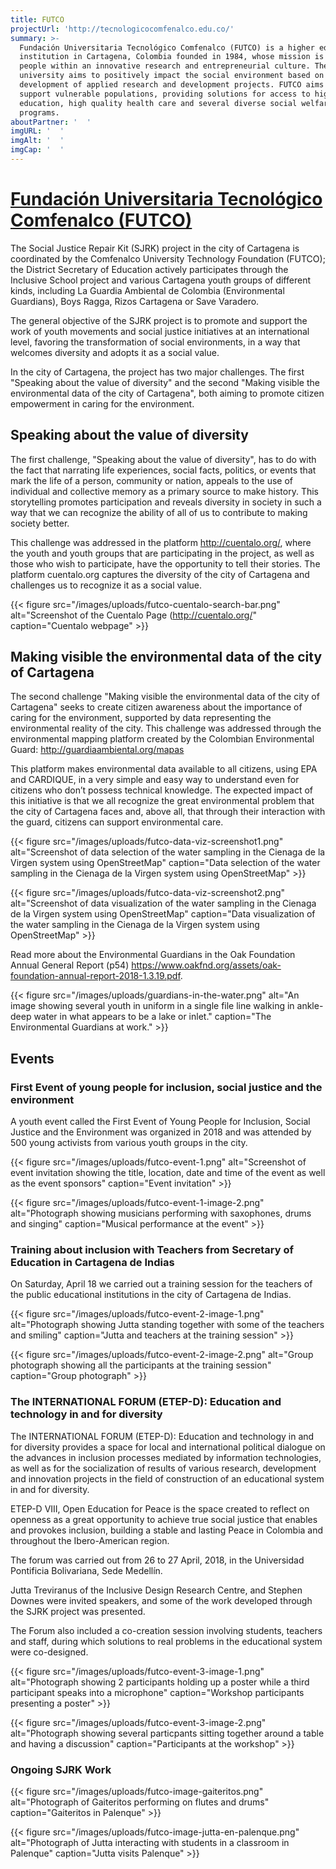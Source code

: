 ```yaml
---
title: FUTCO
projectUrl: 'http://tecnologicocomfenalco.edu.co/'
summary: >-
  Fundación Universitaria Tecnológico Comfenalco (FUTCO) is a higher educational
  institution in Cartagena, Colombia founded in 1984, whose mission is training
  people within an innovative research and entrepreneurial culture. The
  university aims to positively impact the social environment based on the
  development of applied research and development projects. FUTCO aims to
  support vulnerable populations, providing solutions for access to high quality
  education, high quality health care and several diverse social welfare
  programs.
aboutPartner: '  '
imgURL: '  '
imgAlt: '  '
imgCap: '  '
---
```

# [Fundaci&oacute;n Universitaria Tecnol&oacute;gico Comfenalco (FUTCO)](http://tecnologicocomfenalco.edu.co/)

The Social Justice Repair Kit (SJRK) project in the city of Cartagena is coordinated by the Comfenalco University Technology Foundation (FUTCO); the District Secretary of Education actively participates through the Inclusive School project and various Cartagena youth groups of different kinds, including La Guardia Ambiental de Colombia (Environmental Guardians), Boys Ragga, Rizos Cartagena or Save Varadero.

The general objective of the SJRK project is to promote and support the work of youth movements and social justice initiatives at an international level, favoring the transformation of social environments, in a way that welcomes diversity and adopts it as a social value.

 In the city of Cartagena, the project has two major challenges. The first "Speaking about the value of diversity" and the second "Making visible the environmental data of the city of Cartagena", both aiming to promote citizen empowerment in caring for the environment.

## Speaking about the value of diversity

The first challenge, "Speaking about the value of diversity", has to do with the fact that narrating life experiences, social facts, politics, or events that mark the life of a person, community or nation, appeals to the use of individual and collective memory as a primary source to make history. This storytelling promotes participation and reveals diversity in society in such a way that we can recognize the ability of all of us to contribute to making society better.

This challenge was addressed in the platform http://cuentalo.org/, where the youth and youth groups that are participating in the project, as well as those who wish to participate, have the opportunity to tell their stories. The platform cuentalo.org captures the diversity of the city of Cartagena and challenges us to recognize it as a social value.

{{< figure src="/images/uploads/futco-cuentalo-search-bar.png" alt="Screenshot  of the Cuentalo Page (http://cuentalo.org/" caption="Cuentalo webpage" >}}

## Making visible the environmental data of the city of Cartagena

The second challenge "Making visible the environmental data of the city of Cartagena" seeks to create citizen awareness about the importance of caring for the environment, supported by data representing the environmental reality of the city. This challenge was addressed through the environmental mapping platform created by the Colombian Environmental Guard: http://guardiaambiental.org/mapas

This platform makes environmental data available to all citizens, using EPA and CARDIQUE, in a very simple and easy way to understand even for citizens who don’t possess technical knowledge. The expected impact of this initiative is that we all recognize the great environmental problem that the city of Cartagena faces and, above all, that through their interaction with the guard, citizens can support environmental care.

{{< figure src="/images/uploads/futco-data-viz-screenshot1.png" alt="Screenshot of data selection of the water sampling in the Cienaga de la Virgen system using OpenStreetMap" caption="Data selection of the water sampling in the Cienaga de la Virgen system using OpenStreetMap" >}}

{{< figure src="/images/uploads/futco-data-viz-screenshot2.png" alt="Screenshot of data visualization of the water sampling in the Cienaga de la Virgen system using OpenStreetMap" caption="Data visualization of the water sampling in the Cienaga de la Virgen system using OpenStreetMap" >}}


Read more about the Environmental Guardians in the Oak Foundation Annual General Report (p54) https://www.oakfnd.org/assets/oak-foundation-annual-report-2018-1.3.19.pdf.


{{< figure src="/images/uploads/guardians-in-the-water.png" alt="An image showing several youth in uniform in a single file line walking in ankle-deep water in what appears to be a lake or inlet." caption="The Environmental Guardians at work." >}}


## Events

### First Event of young people for inclusion, social justice and the environment

A youth event called the First Event of Young People for Inclusion, Social Justice and the Environment was organized in 2018 and was attended by 500 young activists from various youth groups in the city.

{{< figure src="/images/uploads/futco-event-1.png" alt="Screenshot of event invitation showing the title, location, date and time of the event as well as the event sponsors" caption="Event invitation" >}}

{{< figure src="/images/uploads/futco-event-1-image-2.png" alt="Photograph showing musicians performing with saxophones, drums and singing" caption="Musical performance at the event" >}}

### Training about inclusion with Teachers from Secretary of Education in Cartagena de Indias

On Saturday, April 18 we carried out a training session for the teachers of the public educational institutions in the city of Cartagena de Indias.

{{< figure src="/images/uploads/futco-event-2-image-1.png" alt="Photograph showing Jutta standing together with some of the teachers and smiling" caption="Jutta and teachers at the training session" >}}

{{< figure src="/images/uploads/futco-event-2-image-2.png" alt="Group photograph showing all the participants at the training session" caption="Group photograph" >}}

### The INTERNATIONAL FORUM (ETEP-D): Education and technology in and for diversity

The INTERNATIONAL FORUM (ETEP-D): Education and technology in and for diversity provides a space for local and international political dialogue on the advances in inclusion processes mediated by information technologies, as well as for the socialization of results of various research, development and innovation projects in the field of construction of an educational system in and for diversity.

ETEP-D VIII, Open Education for Peace is the space created to reflect on openness as a great opportunity to achieve true social justice that enables and provokes inclusion, building a stable and lasting Peace in Colombia and throughout the Ibero-American region.

The forum was carried out from 26 to 27 April, 2018, in the Universidad Pontificia Bolivariana, Sede Medellín.

 Jutta Treviranus of the Inclusive Design Research Centre, and Stephen Downes were invited speakers, and some of the work developed through the SJRK project was presented.

The Forum also included a co-creation session involving students, teachers and staff, during which solutions to real problems in the educational system were co-designed.

{{< figure src="/images/uploads/futco-event-3-image-1.png" alt="Photograph showing 2 participants holding up a poster while a third participant speaks into a microphone" caption="Workshop participants presenting a poster" >}}

{{< figure src="/images/uploads/futco-event-3-image-2.png" alt="Photograph showing several particpants sitting together around a table and having a discussion" caption="Participants at the workshop" >}}

### Ongoing SJRK Work

{{< figure src="/images/uploads/futco-image-gaiteritos.png" alt="Photograph of Gaiteritos performing on flutes and drums" caption="Gaiteritos in Palenque" >}}

{{< figure src="/images/uploads/futco-image-jutta-en-palenque.png" alt="Photograph of Jutta interacting with students in a classroom in Palenque" caption="Jutta visits Palenque" >}}
